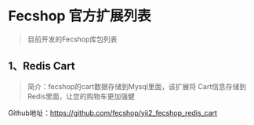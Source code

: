 Fecshop 官方扩展列表
==================


> 目前开发的Fecshop库包列表


1、Redis Cart
--------------

> 简介：fecshop的cart数据存储到Mysql里面，该扩展将
> Cart信息存储到Redis里面，让您的购物车更加强健

Github地址：https://github.com/fecshop/yii2_fecshop_redis_cart







